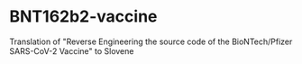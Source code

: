# BNT162b2-vaccine
Translation of "Reverse Engineering the source code of the BioNTech/Pfizer SARS-CoV-2 Vaccine" to Slovene

